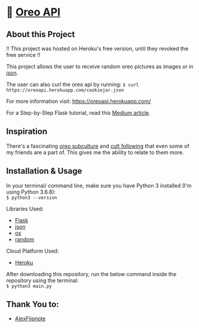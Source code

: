 # 🥛 [Oreo API](https://oreoapi.herokuapp.com/)

## About this Project

!! This project was hosted on Heroku's free version, until they revoked the free service !!

This project allows the user to receive random oreo pictures as images or in [json](https://www.infoworld.com/article/3222851/what-is-json-a-better-format-for-data-exchange.html).

The user can also curl the oreo api by running: ```$ curl https://oreoapi.herokuapp.com/cookiejar.json``` 

For more information visit: https://oreoapi.herokuapp.com/

For a Step-by-Step Flask tutorial, read this [Medium article](https://danblevins.medium.com/step-by-step-creating-a-flask-app-and-deploying-it-to-heroku-83350be5f8b).

## Inspiration

There's a fascinating [oreo subculture](https://people.com/food/champion-celebrates-oreos-110th-birthday-with-new-merch-line/) and [cult following](https://www.reddit.com/r/OutOfTheLoop/comments/3tkpa5/why_has_oreo_such_a_cult_following/) that even some of my friends are a part of. This gives me the ability to relate to them more.

## Installation & Usage

In your terminal/ command line, make sure you have Python 3 installed (I'm using Python 3.6.8):
<br>
    `$ python3 --version`

Libraries Used:

- [Flask](https://flask.palletsprojects.com/en/2.0.x/)
- [json](https://docs.python.org/3/library/json.html)
- [os](https://docs.python.org/3/library/os.html)
- [random](https://docs.python.org/3/library/random.html)

Cloud Platform Used:

- [Heroku](https://www.heroku.com/)

After downloading this repository, run the below command inside the repository using the terminal:
<br>
    `$ python3 main.py`

## Thank You to:

- [AlexFlipnote](https://github.com/AlexFlipnote)
